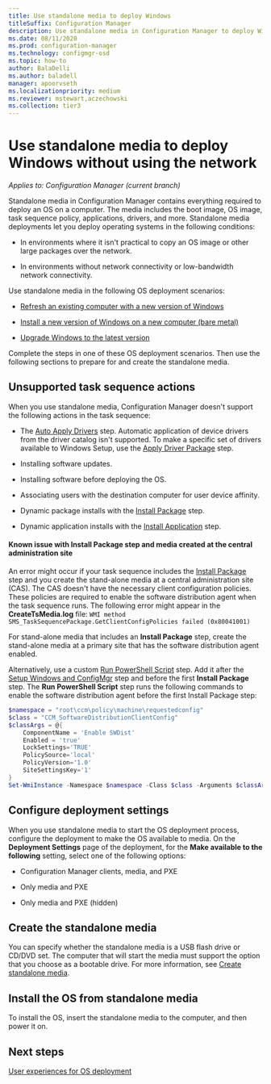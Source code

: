 ```yaml
---
title: Use standalone media to deploy Windows
titleSuffix: Configuration Manager
description: Use standalone media in Configuration Manager to deploy Windows where bandwidth is limited as an option to refresh, install, or upgrade computers.
ms.date: 08/11/2020
ms.prod: configuration-manager
ms.technology: configmgr-osd
ms.topic: how-to
author: BalaDelli
ms.author: baladell
manager: apoorvseth
ms.localizationpriority: medium
ms.reviewer: mstewart,aczechowski
ms.collection: tier3
---
```


# Use standalone media to deploy Windows without using the network

*Applies to: Configuration Manager (current branch)*

Standalone media in Configuration Manager contains everything required to deploy an OS on a computer. The media includes the boot image, OS image, task sequence policy, applications, drivers, and more. Standalone media deployments let you deploy operating systems in the following conditions:

- In environments where it isn't practical to copy an OS image or other large packages over the network.

- In environments without network connectivity or low-bandwidth network connectivity.

Use standalone media in the following OS deployment scenarios:

- [Refresh an existing computer with a new version of Windows](refresh-an-existing-computer-with-a-new-version-of-windows.md)

- [Install a new version of Windows on a new computer (bare metal)](install-new-windows-version-new-computer-bare-metal.md)

- [Upgrade Windows to the latest version](upgrade-windows-to-the-latest-version.md)

Complete the steps in one of these OS deployment scenarios. Then use the following sections to prepare for and create the standalone media.

## Unsupported task sequence actions

When you use standalone media, Configuration Manager doesn't support the following actions in the task sequence:

- The [Auto Apply Drivers](../understand/task-sequence-steps.md#BKMK_AutoApplyDrivers) step. Automatic application of device drivers from the driver catalog isn't supported. To make a specific set of drivers available to Windows Setup, use the [Apply Driver Package](../understand/task-sequence-steps.md#BKMK_ApplyDriverPackage) step.

- Installing software updates.

- Installing software before deploying the OS.

- Associating users with the destination computer for user device affinity.

- Dynamic package installs with the [Install Package](../understand/task-sequence-steps.md#BKMK_InstallPackage) step.

- Dynamic application installs with the [Install Application](../understand/task-sequence-steps.md#BKMK_InstallApplication) step.

#### Known issue with Install Package step and media created at the central administration site

An error might occur if your task sequence includes the [Install Package](../understand/task-sequence-steps.md#BKMK_InstallPackage) step and you create the stand-alone media at a central administration site (CAS). The CAS doesn't have the necessary client configuration policies. These policies are required to enable the software distribution agent when the task sequence runs. The following error might appear in the **CreateTsMedia.log** file: `WMI method SMS_TaskSequencePackage.GetClientConfigPolicies failed (0x80041001)`

For stand-alone media that includes an **Install Package** step, create the stand-alone media at a primary site that has the software distribution agent enabled.

Alternatively, use a custom [Run PowerShell Script](../understand/task-sequence-steps.md#BKMK_RunPowerShellScript) step. Add it after the [Setup Windows and ConfigMgr](../understand/task-sequence-steps.md#BKMK_SetupWindowsandConfigMgr) step and before the first **Install Package** step. The **Run PowerShell Script** step runs the following commands to enable the software distribution agent before the first Install Package step:

```powershell
$namespace = "root\ccm\policy\machine\requestedconfig"
$class = "CCM_SoftwareDistributionClientConfig"
$classArgs = @{
    ComponentName = 'Enable SWDist'
    Enabled = 'true'
    LockSettings='TRUE'
    PolicySource='local'
    PolicyVersion='1.0'
    SiteSettingsKey='1'
}
Set-WmiInstance -Namespace $namespace -Class $class -Arguments $classArgs -PutType CreateOnly
```

## Configure deployment settings

When you use standalone media to start the OS deployment process, configure the deployment to make the OS available to media. On the **Deployment Settings** page of the deployment, for the **Make available to the following** setting, select one of the following options:

- Configuration Manager clients, media, and PXE

- Only media and PXE

- Only media and PXE (hidden)

## Create the standalone media

You can specify whether the standalone media is a USB flash drive or CD/DVD set. The computer that will start the media must support the option that you choose as a bootable drive. For more information, see [Create standalone media](create-stand-alone-media.md).

## Install the OS from standalone media

To install the OS, insert the standalone media to the computer, and then power it on.

## Next steps

[User experiences for OS deployment](../understand/user-experience.md#task-sequence-wizard)
